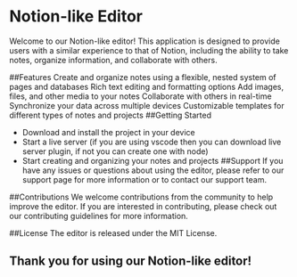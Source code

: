 # Notion-like Editor

Welcome to our Notion-like editor! This application is designed to provide users with a similar experience to that of Notion, including the ability to take notes, organize information, and collaborate with others.

##Features
Create and organize notes using a flexible, nested system of pages and databases
Rich text editing and formatting options
Add images, files, and other media to your notes
Collaborate with others in real-time
Synchronize your data across multiple devices
Customizable templates for different types of notes and projects
##Getting Started

- Download and install the project in your device
- Start a live server (if you are using vscode then you can download live server plugin, if not you can create one with node)
- Start creating and organizing your notes and projects
  ##Support
  If you have any issues or questions about using the editor, please refer to our support page for more information or to contact our support team.

##Contributions
We welcome contributions from the community to help improve the editor. If you are interested in contributing, please check out our contributing guidelines for more information.

##License
The editor is released under the MIT License.

## Thank you for using our Notion-like editor!
